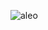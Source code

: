 
![aleo](https://user-images.githubusercontent.com/73176377/143871372-fd7a01ef-836c-4956-9a82-60bf492385fd.png)
